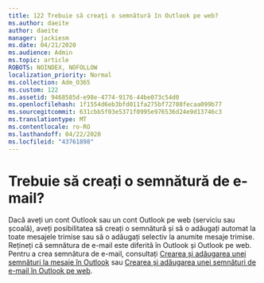 ```yaml
---
title: 122 Trebuie să creați o semnătură în Outlook pe web?
ms.author: daeite
author: daeite
manager: jackiesm
ms.date: 04/21/2020
ms.audience: Admin
ms.topic: article
ROBOTS: NOINDEX, NOFOLLOW
localization_priority: Normal
ms.collection: Adm_O365
ms.custom: 122
ms.assetid: 9468585d-e98e-4774-9176-44be073c54d0
ms.openlocfilehash: 1f1554d6eb3bfd011fa275bf72708fecaa099b77
ms.sourcegitcommit: 631cbb5f03e5371f0995e976536d24e9d13746c3
ms.translationtype: MT
ms.contentlocale: ro-RO
ms.lasthandoff: 04/22/2020
ms.locfileid: "43761898"
---
```

# <a name="need-to-create-an-email-signature"></a>Trebuie să creați o semnătură de e-mail?

Dacă aveți un cont Outlook sau un cont Outlook pe web (serviciu sau școală), aveți posibilitatea să creați o semnătură și să o adăugați automat la toate mesajele trimise sau să o adăugați selectiv la anumite mesaje trimise. Rețineți că semnătura de e-mail este diferită în Outlook și Outlook pe web. Pentru a crea semnătura de e-mail, consultați [Crearea și adăugarea unei semnături la mesaje în Outlook](https://support.office.com/article/8ee5d4f4-68fd-464a-a1c1-0e1c80bb27f2.aspx) sau [Crearea și adăugarea unei semnături de e-mail în Outlook pe web](https://support.office.com/article/5ff9dcfd-d3f1-447b-b2e9-39f91b074ea3.aspx).

